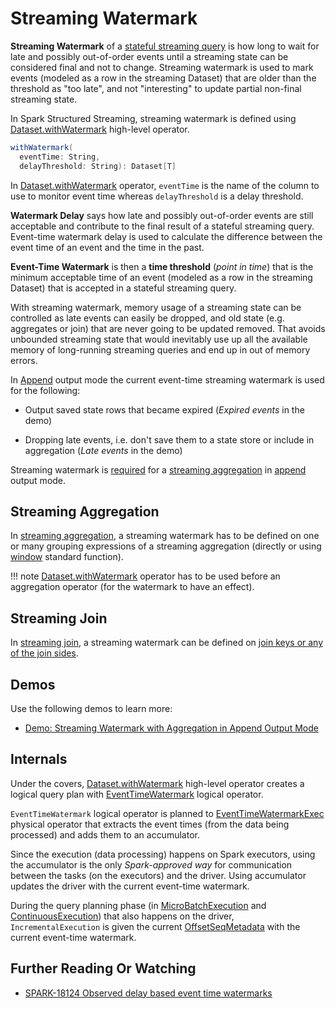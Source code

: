 # Streaming Watermark

**Streaming Watermark** of a [stateful streaming query](spark-sql-streaming-stateful-stream-processing.md) is how long to wait for late and possibly out-of-order events until a streaming state can be considered final and not to change. Streaming watermark is used to mark events  (modeled as a row in the streaming Dataset) that are older than the threshold as "too late", and not "interesting" to update partial non-final streaming state.

In Spark Structured Streaming, streaming watermark is defined using [Dataset.withWatermark](operators/withWatermark.md) high-level operator.

```scala
withWatermark(
  eventTime: String,
  delayThreshold: String): Dataset[T]
```

In [Dataset.withWatermark](operators/withWatermark.md) operator, `eventTime` is the name of the column to use to monitor event time whereas `delayThreshold` is a delay threshold.

**Watermark Delay** says how late and possibly out-of-order events are still acceptable and contribute to the final result of a stateful streaming query. Event-time watermark delay is used to calculate the difference between the event time of an event and the time in the past.

**Event-Time Watermark** is then a **time threshold** (_point in time_) that is the minimum acceptable time of an event (modeled as a row in the streaming Dataset) that is accepted in a stateful streaming query.

With streaming watermark, memory usage of a streaming state can be controlled as late events can easily be dropped, and old state (e.g. aggregates or join) that are never going to be updated removed. That avoids unbounded streaming state that would inevitably use up all the available memory of long-running streaming queries and end up in out of memory errors.

In [Append](OutputMode.md#Append) output mode the current event-time streaming watermark is used for the following:

* Output saved state rows that became expired (*Expired events* in the demo)

* Dropping late events, i.e. don't save them to a state store or include in aggregation (*Late events* in the demo)

Streaming watermark is [required](spark-sql-streaming-UnsupportedOperationChecker.md#streaming-aggregation-append-mode-requires-watermark) for a [streaming aggregation](streaming-aggregation.md) in [append](OutputMode.md#Append) output mode.

## Streaming Aggregation

In [streaming aggregation](streaming-aggregation.md), a streaming watermark has to be defined on one or many grouping expressions of a streaming aggregation (directly or using [window](spark-sql-streaming-window.md) standard function).

!!! note
    [Dataset.withWatermark](operators/withWatermark.md) operator has to be used before an aggregation operator (for the watermark to have an effect).

## Streaming Join

In [streaming join](spark-sql-streaming-join.md), a streaming watermark can be defined on [join keys or any of the join sides](spark-sql-streaming-join.md#join-state-watermark).

## Demos

Use the following demos to learn more:

* [Demo: Streaming Watermark with Aggregation in Append Output Mode](demo/watermark-aggregation-append.md)

## Internals

Under the covers, [Dataset.withWatermark](operators/withWatermark.md) high-level operator creates a logical query plan with [EventTimeWatermark](logical-operators/EventTimeWatermark.md) logical operator.

`EventTimeWatermark` logical operator is planned to [EventTimeWatermarkExec](physical-operators/EventTimeWatermarkExec.md) physical operator that extracts the event times (from the data being processed) and adds them to an accumulator.

Since the execution (data processing) happens on Spark executors, using the accumulator is the only _Spark-approved way_ for communication between the tasks (on the executors) and the driver. Using accumulator updates the driver with the current event-time watermark.

During the query planning phase (in [MicroBatchExecution](MicroBatchExecution.md#runBatch-queryPlanning) and [ContinuousExecution](ContinuousExecution.md#runContinuous-queryPlanning)) that also happens on the driver, `IncrementalExecution` is given the current [OffsetSeqMetadata](OffsetSeqMetadata.md) with the current event-time watermark.

## Further Reading Or Watching

* [SPARK-18124 Observed delay based event time watermarks](https://issues.apache.org/jira/browse/SPARK-18124)
